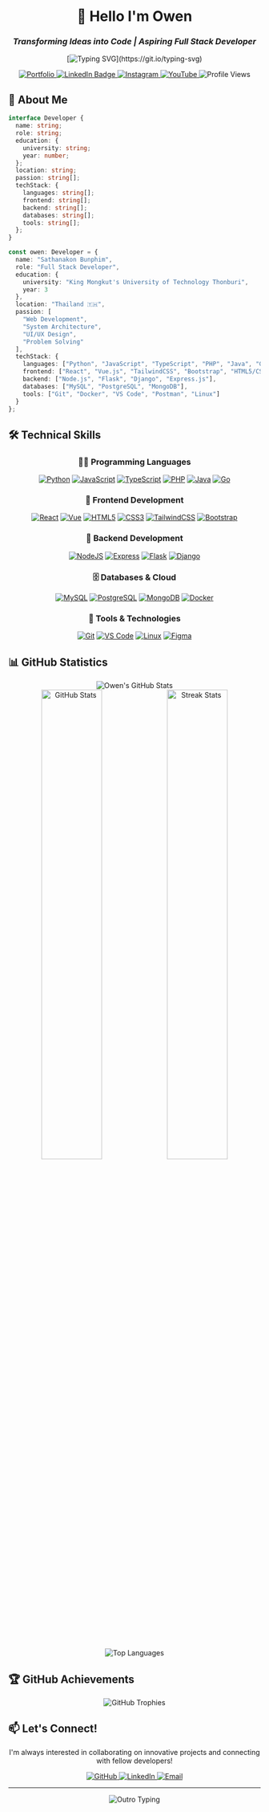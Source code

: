 # <div align="center">🚀 Hello I'm Owen</div>
### <div align="center">*Transforming Ideas into Code | Aspiring Full Stack Developer*</div>

<div align="center">

[![Typing SVG](https://readme-typing-svg.herokuapp.com?font=Fira+Code&pause=1000&color=2D9CDB&center=true&vCenter=true&random=false&width=600&lines=Computer+Engineering+Student+%40+KMUTT;Passionate+Full+Stack+Developer;Always+learning+new+technologies;Let's+collaborate+and+build+something+amazing!)](https://git.io/typing-svg)

</div>

<div align="center">
  <a href="https://sathanakon.site/">
    <img src="https://img.shields.io/badge/Portfolio-20232A?style=for-the-badge&logo=react&logoColor=61DAFB" alt="Portfolio"/>
  </a>
<a href="https://www.linkedin.com/in/sathanakon-bunphim-34930a256/" target="_blank">
    <img src="https://img.shields.io/badge/LinkedIn-0077B5?style=for-the-badge&logo=linkedin&logoColor=white" alt="LinkedIn Badge" />
</a>

  <a href="http://www.instagram.com/str_owen/">
    <img src="https://img.shields.io/badge/Instagram-E4405F?style=for-the-badge&logo=instagram&logoColor=white" alt="Instagram"/>
  </a>
  <a href="https://www.youtube.com/@source_owen7518">
    <img src="https://img.shields.io/badge/YouTube-FF0000?style=for-the-badge&logo=youtube&logoColor=white" alt="YouTube"/>
  </a>
  
  <img src="https://komarev.com/ghpvc/?username=satanakorn&label=Profile%20Views&color=0e75b6&style=flat" alt="Profile Views" />
</div>

## 💫 About Me

```typescript
interface Developer {
  name: string;
  role: string;
  education: {
    university: string;
    year: number;
  };
  location: string;
  passion: string[];
  techStack: {
    languages: string[];
    frontend: string[];
    backend: string[];
    databases: string[];
    tools: string[];
  };
}

const owen: Developer = {
  name: "Sathanakon Bunphim",
  role: "Full Stack Developer",
  education: {
    university: "King Mongkut's University of Technology Thonburi",
    year: 3
  },
  location: "Thailand 🇹🇭",
  passion: [
    "Web Development",
    "System Architecture",
    "UI/UX Design",
    "Problem Solving"
  ],
  techStack: {
    languages: ["Python", "JavaScript", "TypeScript", "PHP", "Java", "Go"],
    frontend: ["React", "Vue.js", "TailwindCSS", "Bootstrap", "HTML5/CSS3"],
    backend: ["Node.js", "Flask", "Django", "Express.js"],
    databases: ["MySQL", "PostgreSQL", "MongoDB"],
    tools: ["Git", "Docker", "VS Code", "Postman", "Linux"]
  }
};
```

## 🛠️ Technical Skills

<div align="center">

### 👨‍💻 Programming Languages
[![Python](https://skillicons.dev/icons?i=python)](https://python.org)
[![JavaScript](https://skillicons.dev/icons?i=js)](https://developer.mozilla.org/en-US/docs/Web/JavaScript)
[![TypeScript](https://skillicons.dev/icons?i=ts)](https://typescriptlang.org)
[![PHP](https://skillicons.dev/icons?i=php)](https://php.net)
[![Java](https://skillicons.dev/icons?i=java)](https://java.com)
[![Go](https://skillicons.dev/icons?i=go)](https://golang.org)

### 🎨 Frontend Development
[![React](https://skillicons.dev/icons?i=react)](https://reactjs.org)
[![Vue](https://skillicons.dev/icons?i=vue)](https://vuejs.org)
[![HTML5](https://skillicons.dev/icons?i=html)](https://developer.mozilla.org/en-US/docs/Web/HTML)
[![CSS3](https://skillicons.dev/icons?i=css)](https://developer.mozilla.org/en-US/docs/Web/CSS)
[![TailwindCSS](https://skillicons.dev/icons?i=tailwind)](https://tailwindcss.com)
[![Bootstrap](https://skillicons.dev/icons?i=bootstrap)](https://getbootstrap.com)

### 🔧 Backend Development
[![NodeJS](https://skillicons.dev/icons?i=nodejs)](https://nodejs.org)
[![Express](https://skillicons.dev/icons?i=express)](https://expressjs.com)
[![Flask](https://skillicons.dev/icons?i=flask)](https://flask.palletsprojects.com)
[![Django](https://skillicons.dev/icons?i=django)](https://djangoproject.com)

### 🗄️ Databases & Cloud
[![MySQL](https://skillicons.dev/icons?i=mysql)](https://mysql.com)
[![PostgreSQL](https://skillicons.dev/icons?i=postgres)](https://postgresql.org)
[![MongoDB](https://skillicons.dev/icons?i=mongodb)](https://mongodb.com)
[![Docker](https://skillicons.dev/icons?i=docker)](https://docker.com)

### 🔨 Tools & Technologies
[![Git](https://skillicons.dev/icons?i=git)](https://git-scm.com)
[![VS Code](https://skillicons.dev/icons?i=vscode)](https://code.visualstudio.com)
[![Linux](https://skillicons.dev/icons?i=linux)](https://linux.org)
[![Figma](https://skillicons.dev/icons?i=figma)](https://figma.com)

</div>

## 📊 GitHub Statistics

<div align="center">
  <img src="https://github-profile-summary-cards.vercel.app/api/cards/profile-details?username=satanakorn&theme=tokyonight" alt="Owen's GitHub Stats" />
</div>

<div align="center">
  <img width="49%" src="https://github-readme-stats.vercel.app/api?username=satanakorn&show_icons=true&theme=tokyonight&hide_border=true" alt="GitHub Stats" />
  <img width="49%" src="https://github-readme-streak-stats.herokuapp.com/?user=satanakorn&theme=tokyonight&hide_border=true" alt="Streak Stats" />
</div>

<div align="center">
  <img src="https://github-readme-stats.vercel.app/api/top-langs/?username=satanakorn&layout=compact&theme=tokyonight&hide_border=true" alt="Top Languages" />
</div>

## 🏆 GitHub Achievements

<div align="center">
  <img src="https://github-profile-trophy.vercel.app/?username=satanakorn&theme=tokyonight&no-frame=true&column=7&margin-w=15&margin-h=15" alt="GitHub Trophies" />
</div>

## 📫 Let's Connect!

<div align="center">
  <p>I'm always interested in collaborating on innovative projects and connecting with fellow developers!</p>
  
  <a href="https://github.com/satanakorn">
    <img src="https://img.shields.io/badge/Follow_on_GitHub-100000?style=for-the-badge&logo=github&logoColor=white" alt="GitHub"/>
  </a>
  <a href="https://www.linkedin.com/in/satanakorn-owen-34930a256/">
    <img src="https://img.shields.io/badge/Let's_Connect-0077B5?style=for-the-badge&logo=linkedin&logoColor=white" alt="LinkedIn"/>
  </a>
  <a href="mailto:your.email@example.com">
    <img src="https://img.shields.io/badge/Send_Email-D14836?style=for-the-badge&logo=gmail&logoColor=white" alt="Email"/>
  </a>
</div>

---

<div align="center">
  <img src="https://readme-typing-svg.herokuapp.com?font=Fira+Code&duration=3000&pause=1000&color=3B92F7&center=true&vCenter=true&random=false&width=500&height=100&lines=Thanks+for+visiting+my+profile!;Feel+free+to+connect+and+collaborate!;Let's+build+something+amazing+together!" alt="Outro Typing" />
</div>

